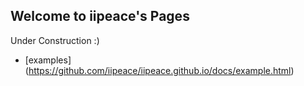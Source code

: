 ## Welcome to iipeace's Pages

Under Construction :)
- [examples] (https://github.com/iipeace/iipeace.github.io/docs/example.html)
